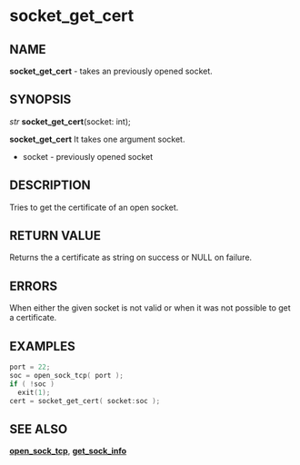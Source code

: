 # socket_get_cert

## NAME

**socket_get_cert** - takes an previously opened socket.

## SYNOPSIS

*str* **socket_get_cert**(socket: int);

**socket_get_cert** It takes one argument socket.

- socket - previously opened socket

## DESCRIPTION

Tries to get the certificate of an open socket.

## RETURN VALUE

Returns the a certificate as string on success or NULL on failure.

## ERRORS

When either the given socket is not valid or when it was not possible to get a certificate.

## EXAMPLES

```cpp
port = 22;
soc = open_sock_tcp( port );
if ( !soc )
  exit(1);
cert = socket_get_cert( socket:soc );
```

## SEE ALSO

**[open_sock_tcp](../network/open_sock_tcp.md)**, **[get_sock_info](get_sock_info.md)**
